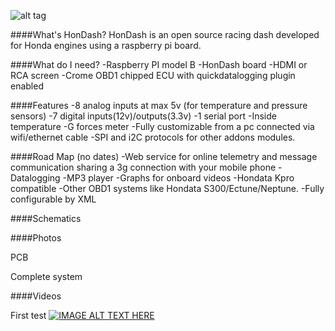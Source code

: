 ![alt tag](https://raw.github.com/pablobuenaposada/HonDash/master/mierdaca/logo/hondash.png)

####What's HonDash?
HonDash is an open source racing dash developed for Honda engines using a raspberry pi board.


####What do I need?
-Raspberry PI model B
-HonDash board
-HDMI or RCA screen
-Crome OBD1 chipped ECU with quickdatalogging plugin enabled


####Features
-8 analog inputs at max 5v (for temperature and pressure sensors)
-7 digital inputs(12v)/outputs(3.3v) 
-1 serial port
-Inside temperature
-G forces meter
-Fully customizable from a pc connected via wifi/ethernet cable
-SPI and i2C protocols for other addons modules.


####Road Map (no dates)
-Web service for online telemetry and message communication sharing a 3g connection with your mobile phone
-Datalogging
-MP3 player
-Graphs for onboard videos
-Hondata Kpro compatible
-Other OBD1 systems like Hondata S300/Ectune/Neptune. 
-Fully configurable by XML


####Schematics

####Photos

PCB

Complete system

####Videos

First test
[![IMAGE ALT TEXT HERE](http://img.youtube.com/vi/YOUTUBE_VIDEO_ID_HERE/0.jpg)](http://www.youtube.com/watch?v=YOUTUBE_VIDEO_ID_HERE)


